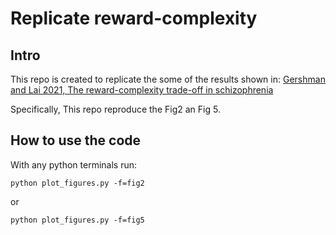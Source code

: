 # Replicate reward-complexity

## Intro 

This repo is created to replicate the some of the results shown in:
[Gershman and Lai 2021, The reward-complexity trade-off in schizophrenia](https://www.biorxiv.org/content/10.1101/2020.11.16.385013v2.full.pdf)

Specifically, This repo reproduce the Fig2 an Fig 5.

## How to use the code 

With any python terminals run:

    python plot_figures.py -f=fig2
   
or 

    python plot_figures.py -f=fig5
  

  


